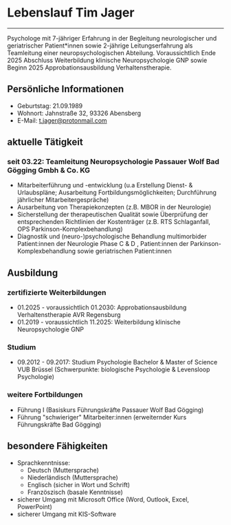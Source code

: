 # Lebenslauf Tim Jager

---
Psychologe mit 7-jähriger Erfahrung in der Begleitung neurologischer und geriatrischer Patient*innen sowie 2-jährige Leitungserfahrung als Teamleitung einer neuropsychologischen Abteilung. Voraussichtlich Ende 2025 Abschluss Weiterbildung klinische Neuropsychologie GNP sowie Beginn 2025 Approbationsausbildung Verhaltenstherapie.

## Persönliche Informationen
- Geburtstag: 21.09.1989
- Wohnort: Jahnstraße 32, 93326 Abensberg
- E-Mail: t.jager@protonmail.com

## aktuelle Tätigkeit

### seit 03.22: Teamleitung Neuropsychologie Passauer Wolf Bad Gögging Gmbh & Co. KG
- Mitarbeiterführung und -entwicklung (u.a Erstellung Dienst- & Urlaubspläne; Ausarbeitung Fortbildungsmöglichkeiten; Durchführung jährlicher Mitarbeitergespräche)
- Ausarbeitung von Therapiekonzepten (z.B. MBOR in der Neurologie)
- Sicherstellung der therapeutischen Qualität sowie Überprüfung der entsprechenden Richtlinien der Kostenträger (z.B. RTS Schlaganfall, OPS Parkinson-Komplexbehandlung)
- Diagnostik und (neuro-)psychologische Behandlung multimorbider Patient:innen der Neurologie Phase C & D , Patient:innen der Parkinson-Komplexbehandlung sowie geriatrischen Patient:innen

## Ausbildung
### zertifizierte Weiterbildungen
- 01.2025 - voraussichtlich 01.2030: Approbationsausbildung Verhaltenstherapie AVR Regensburg
- 01.2019 - voraussichtlich 11.2025: Weiterbildung klinische Neuropsychologie GNP
  
### Studium  
- 09.2012 - 09.2017: Studium Psychologie Bachelor & Master of Science VUB Brüssel (Schwerpunkte: biologische Psychologie & Levensloop Psychologie)

### weitere Fortbildungen
- Führung I (Basiskurs Führungskräfte Passauer Wolf Bad Gögging)
- Führung "schwieriger" Mitarbeiter:innen (erweiternder Kurs Führungskräfte Bad Gögging)

## besondere Fähigkeiten
- Sprachkenntnisse:
    -  Deutsch (Muttersprache)
    -  Niederländisch (Muttersprache)
    -  Englisch (sicher in Wort und Schrift)
    -  Französzisch (basale Kenntnisse)
- sicherer Umgang mit Microsoft Office (Word, Outlook, Excel, PowerPoint)
- sicherer Umgang mit KIS-Software






<!-- ### Footer

Last updated: May 2013 -->


